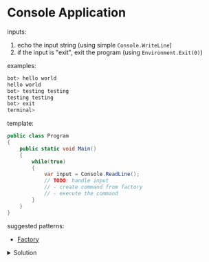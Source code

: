 
# Console Application

inputs:

1. echo the input string (using simple `Console.WriteLine`)
2. if the input is "exit", exit the program (using `Environment.Exit(0)`)

examples:

```sh
bot> hello world
hello world
bot> testing testing
testing testing
bot> exit
terminal>
```

template:

```cs
public class Program
{
    public static void Main()
    {
        while(true)
        {
            var input = Console.ReadLine();
            // TODO: handle input
            // - create command from factory
            // - execute the command
        }
    }
}
```

suggested patterns:
- [Factory](https://en.wikipedia.org/wiki/Factory_method_pattern)


<details>
  <summary>Solution</summary>
  
```cs
public class Program
{
    public static void Main()
    {
        var commandFactory = new CommandFactory();
        while(true)
        {
            var input = Console.ReadLine();
            var command = commandFactory.Create(input);
            command.Execute();
        }
    }
}

// CommandFactory.cs
public class CommandFactory
{
    public ICommand Create(string input)
    {
        if ("exit".Equals(input))
        {
            return new ExitCommand();
        }

        return new EchoCommand(input);
    }
}


// ICommand.cs
public interface ICommand
{
    void Execute();
}

// EchoCommand.cs
public class EchoCommand : ICommand
{
    private readonly string _input;
    public EchoCommand(string input) => _input = input;

    public void Execute()
    {
        Console.WriteLine(_input);
    }
}

// ExitCommand.cs
public class ExitCommand : ICommand
{
    public void Execute()
    {
        Environment.Exit(0);
    }
}
```
</details>